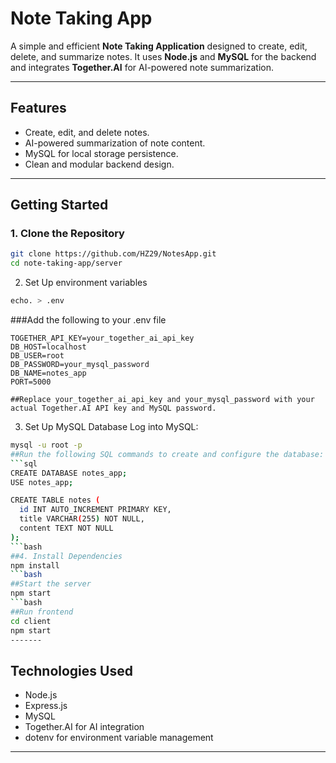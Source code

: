 # Note Taking App

A simple and efficient **Note Taking Application** designed to create, edit, delete, and summarize notes. It uses **Node.js** and **MySQL** for the backend and integrates **Together.AI** for AI-powered note summarization.

---

## Features

- Create, edit, and delete notes.
- AI-powered summarization of note content.
- MySQL for local storage persistence.
- Clean and modular backend design.

---

## Getting Started

### 1. Clone the Repository

```bash
git clone https://github.com/HZ29/NotesApp.git
cd note-taking-app/server
```
2. Set Up environment variables
```bash
echo. > .env
```
###Add the following to your .env file 
```env
TOGETHER_API_KEY=your_together_ai_api_key
DB_HOST=localhost
DB_USER=root
DB_PASSWORD=your_mysql_password
DB_NAME=notes_app
PORT=5000

##Replace your_together_ai_api_key and your_mysql_password with your actual Together.AI API key and MySQL password.
```
3. Set Up MySQL Database
Log into MySQL:
```bash
mysql -u root -p
##Run the following SQL commands to create and configure the database:
```sql
CREATE DATABASE notes_app;
USE notes_app;

CREATE TABLE notes (
  id INT AUTO_INCREMENT PRIMARY KEY,
  title VARCHAR(255) NOT NULL,
  content TEXT NOT NULL
);
```bash
##4. Install Dependencies
npm install
```bash
##Start the server 
npm start 
```bash
##Run frontend
cd client
npm start
-------
```
Technologies Used
---
- Node.js
- Express.js
- MySQL
- Together.AI for AI integration
- dotenv for environment variable management
---